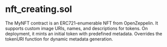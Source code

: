 # nft_creating.sol
The MyNFT contract is an ERC721-enumerable NFT from OpenZeppelin. It supports custom image URIs, names, and descriptions for tokens. On deployment, it mints an initial token with predefined metadata. Overrides the tokenURI function for dynamic metadata generation.
